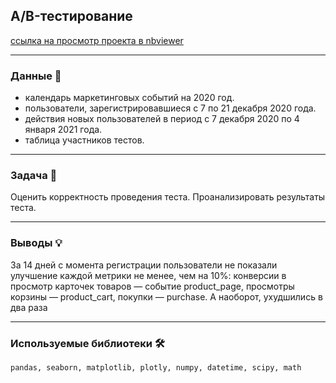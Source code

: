 ## A/B-тестирование

[ссылка на просмотр проекта в nbviewer](https://nbviewer.jupyter.org/github/NESDS/praktikum_yandex_projects/blob/main/2021_06_05_final_abtest/2021_06_05_final_abtest.ipynb)

---
### Данные 📁
 - календарь маркетинговых событий на 2020 год.
 - пользователи, зарегистрировавшиеся с 7 по 21 декабря 2020 года.
 - действия новых пользователей в период с 7 декабря 2020 по 4 января 2021 года.
 - таблица участников тестов.

---
### Задача 📝
Оценить корректность проведения теста.
Проанализировать результаты теста.

---
### Выводы 💡
За 14 дней с момента регистрации пользователи не показали улучшение каждой метрики не менее, чем на 10%:
конверсии в просмотр карточек товаров — событие product_page,
просмотры корзины — product_cart,
покупки — purchase.
А наоборот, ухудшились в два раза

---
### Используемые библиотеки 🛠️
``` pandas, seaborn, matplotlib, plotly, numpy, datetime, scipy, math ```
